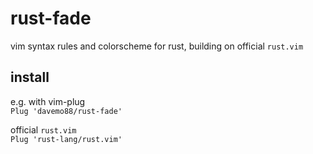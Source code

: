 # rust-fade
vim syntax rules and colorscheme for rust, building on official `rust.vim`

## install
e.g. with vim-plug  
`Plug 'davemo88/rust-fade'`

official `rust.vim`  
`Plug 'rust-lang/rust.vim'`
